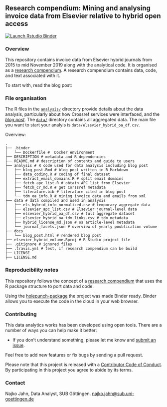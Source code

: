 ## Research compendium: Mining and analysing invoice data from Elsevier relative to hybrid open access

<!-- badges: start -->
  [![Launch Rstudio Binder](http://mybinder.org/badge_logo.svg)](https://mybinder.org/v2/gh/njahn82/elsevier_hybrid_volume/master?urlpath=rstudio)
  <!-- badges: end -->

### Overview

This repository contains invoice data from Elsevier hybrid journals from 2015 to mid November 2019 along with the analytical code. It is organised as a [research compendium](https://doi.org/10.7287/peerj.preprints.3192v2). A research compendium contains data, code, and text associated with it. 

To start with, read the blog post:


### File organisation

The R files in the [`analysis/`](analysis/) directory provide details about the data analysis, particularly about how Crossref services were interfaced, and the [*blog post*](analysis/paper.md). The [`data/`](data/) directory contains all aggregated data. The main file you want to start your analyis is `data/elsevier_hybrid_oa_df.csv`.

Overview:

```
.
├── .binder
│   └── Dockerfile #  Docker environment
├── DESCRIPTION # metadata and R dependencies
├── README.md # description of contents and guide to users
├── analysis # R code used for data analysis including blog post
│   ├── blog_post.Rmd # blog post written in R Markdown
│   ├── data_coding.R # coding of final dataset
│   ├── extract_email_domains.R # split email domains
│   ├── fetch_apc_list.R # obtain APC list from Elsevier
│   ├── fetch_cr_md.R # get Corssref metadata
│   ├── literature.bib # literature cited in blog post
│   └── tdm_oa_info.R # mining invoice data and emails from xml
├── data # data compiled and used in analysis
│   ├── els_hybrid_info_normalized.csv # temporary aggregate data
│   ├── elsevier_apc_list.csv # Elsevier journal-level data
│   ├── elsevier_hybrid_oa_df.csv # full aggregate dataset
│   ├── elsevier_hybrid_oa_tdm_links.csv # tdm metadata
│   ├── hybrid_license_md.json # oa article-level metadata
│   └── journal_facets.json # overview of yearly poublication volume
├── docs
│   └── blog_post.html # rendered blog post
├── elsevier_hybrid_volume.Rproj # R Studio project file
├── .gitignore # ignored files
├── .travis.yml # test, if research compendium can be build
├── LICENSE
├── LICENSE.md
```

### Reproducibility notes

This repository follows the concept of a [research compendium](https://doi.org/10.7287/peerj.preprints.3192v2) that uses the R package structure to port data and code. 

Using the [holepunch-package](https://github.com/karthik/holepunch) the project was made Binder ready. Binder allows you to execute the code in the cloud in your web browser.

### Contributing

This data analytics works has been developed using open tools. There are a number of ways you can help make it better:

- If you don’t understand something, please let me know and [submit an issue](https://github.com/subugoe/oa2020cadata).

Feel free to add new features or fix bugs by sending a pull request.

Please note that this project is released with a   [Contributor Code of Conduct](CODE_OF_CONDUCT.md). By participating in this project you agree to abide by its terms.

### Contact

Najko Jahn, Data Analyst, SUB Göttingen. najko.jahn@sub.uni-goettingen.de
